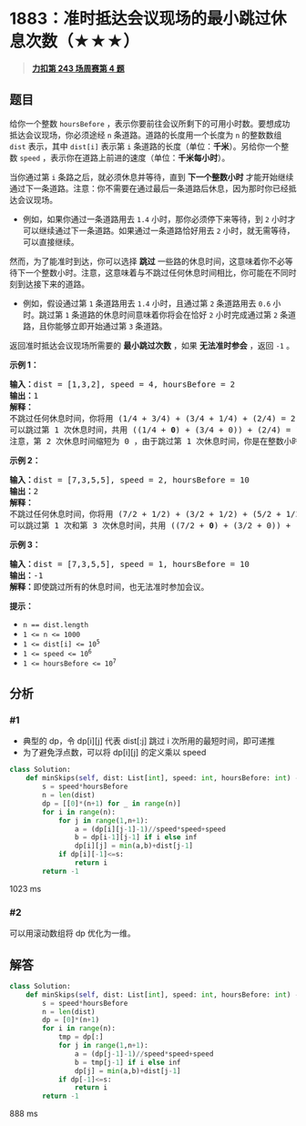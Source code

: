 # 1883：准时抵达会议现场的最小跳过休息次数（★★★）


> <u>**[力扣第 243 场周赛第 4 题](https://leetcode.cn/problems/minimum-skips-to-arrive-at-meeting-on-time/)**</u>

## 题目

<p>给你一个整数 <code>hoursBefore</code> ，表示你要前往会议所剩下的可用小时数。要想成功抵达会议现场，你必须途经 <code>n</code> 条道路。道路的长度用一个长度为 <code>n</code> 的整数数组 <code>dist</code> 表示，其中 <code>dist[i]</code> 表示第 <code>i</code> 条道路的长度（单位：<strong>千米</strong>）。另给你一个整数 <code>speed</code> ，表示你在道路上前进的速度（单位：<strong>千米每小时</strong>）。</p>

<p>当你通过第 <code>i</code> 条路之后，就必须休息并等待，直到 <strong>下一个整数小时</strong> 才能开始继续通过下一条道路。注意：你不需要在通过最后一条道路后休息，因为那时你已经抵达会议现场。</p>

<ul>
<li>例如，如果你通过一条道路用去 <code>1.4</code> 小时，那你必须停下来等待，到 <code>2</code> 小时才可以继续通过下一条道路。如果通过一条道路恰好用去 <code>2</code> 小时，就无需等待，可以直接继续。</li>
</ul>

<p>然而，为了能准时到达，你可以选择 <strong>跳过</strong> 一些路的休息时间，这意味着你不必等待下一个整数小时。注意，这意味着与不跳过任何休息时间相比，你可能在不同时刻到达接下来的道路。</p>

<ul>
<li>例如，假设通过第 <code>1</code> 条道路用去 <code>1.4</code> 小时，且通过第 <code>2</code> 条道路用去 <code>0.6</code> 小时。跳过第 <code>1</code> 条道路的休息时间意味着你将会在恰好 <code>2</code> 小时完成通过第 <code>2</code> 条道路，且你能够立即开始通过第 <code>3</code> 条道路。</li>
</ul>

<p>返回准时抵达会议现场所需要的 <strong>最小跳过次数</strong> ，如果 <strong>无法准时参会</strong> ，返回 <code>-1</code> 。</p>



<p><strong>示例 1：</strong></p>

<pre>
<strong>输入：</strong>dist = [1,3,2], speed = 4, hoursBefore = 2
<strong>输出：</strong>1
<strong>解释：</strong>
不跳过任何休息时间，你将用 (1/4 + 3/4) + (3/4 + 1/4) + (2/4) = 2.5 小时才能抵达会议现场。
可以跳过第 1 次休息时间，共用 ((1/4 + <strong>0</strong>) + (3/4 + 0)) + (2/4) = 1.5 小时抵达会议现场。
注意，第 2 次休息时间缩短为 0 ，由于跳过第 1 次休息时间，你是在整数小时处完成通过第 2 条道路。
</pre>

<p><strong>示例 2：</strong></p>

<pre>
<strong>输入：</strong>dist = [7,3,5,5], speed = 2, hoursBefore = 10
<strong>输出：</strong>2
<strong>解释：</strong>
不跳过任何休息时间，你将用 (7/2 + 1/2) + (3/2 + 1/2) + (5/2 + 1/2) + (5/2) = 11.5 小时才能抵达会议现场。
可以跳过第 1 次和第 3 次休息时间，共用 ((7/2 + <strong>0</strong>) + (3/2 + 0)) + ((5/2 + <strong>0</strong>) + (5/2)) = 10 小时抵达会议现场。
</pre>

<p><strong>示例 3：</strong></p>

<pre>
<strong>输入：</strong>dist = [7,3,5,5], speed = 1, hoursBefore = 10
<strong>输出：</strong>-1
<strong>解释：</strong>即使跳过所有的休息时间，也无法准时参加会议。
</pre>



<p><strong>提示：</strong></p>

<ul>
<li><code>n == dist.length</code></li>
<li><code>1 <= n <= 1000</code></li>
<li><code>1 <= dist[i] <= 10<sup>5</sup></code></li>
<li><code>1 <= speed <= 10<sup>6</sup></code></li>
<li><code>1 <= hoursBefore <= 10<sup>7</sup></code></li>
</ul>


## 分析

### #1

- 典型的 dp，令 dp[i][j] 代表 dist[:j] 跳过 i 次所用的最短时间，即可递推
- 为了避免浮点数，可以将 dp[i][j] 的定义乘以 speed

```python
class Solution:
    def minSkips(self, dist: List[int], speed: int, hoursBefore: int) -> int:
        s = speed*hoursBefore
        n = len(dist)
        dp = [[0]*(n+1) for _ in range(n)]
        for i in range(n):
            for j in range(1,n+1):
                a = (dp[i][j-1]-1)//speed*speed+speed
                b = dp[i-1][j-1] if i else inf
                dp[i][j] = min(a,b)+dist[j-1]
            if dp[i][-1]<=s:
                return i
        return -1
```
1023 ms

### #2

可以用滚动数组将 dp 优化为一维。

## 解答


```python
class Solution:
    def minSkips(self, dist: List[int], speed: int, hoursBefore: int) -> int:
        s = speed*hoursBefore
        n = len(dist)
        dp = [0]*(n+1)
        for i in range(n):
            tmp = dp[:]
            for j in range(1,n+1):
                a = (dp[j-1]-1)//speed*speed+speed
                b = tmp[j-1] if i else inf
                dp[j] = min(a,b)+dist[j-1]
            if dp[-1]<=s:
                return i
        return -1
```
888 ms
